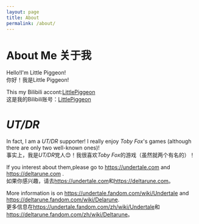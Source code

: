 ```yaml
---
layout: page
title: About
permalink: /about/
---
```


# About Me 关于我  
Hello!I'm Little Piggeon!  
你好！我是Little Piggeon!  
<!-- 
I like comic,code and game!  
我喜欢漫画、代码和游戏！   -->

This my Bilibili accont:[LittlePiggeon](https://space.bilibili.com/3546685596765008)  
这是我的Bilibili账号：[LittlePiggeon](https://space.bilibili.com/3546685596765008)  

# *UT/DR*
In fact, I am a *UT/DR* supporter! I really enjoy *Toby Fox*'s games (although there are only two well-known ones)!  
事实上，我是*UT/DR*党人😊！我很喜欢*Toby Fox*的游戏（虽然就两个有名的）！  

If you interest about them,please go to <https://undertale.com> and <https://deltarune.com> .  
如果你感兴趣，请去<https://undertale.com>和<https://deltarune.com>。  

More information is on <https://undertale.fandom.com/wiki/Undertale> and <https://deltarune.fandom.com/wiki/Delarune>.  
更多信息在<https://undertale.fandom.com/zh/wiki/Undertale>和<https://deltarune.fandom.com/zh/wiki/Deltarune>。